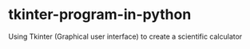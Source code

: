 # tkinter-program-in-python
Using Tkinter (Graphical user interface) to create a scientific calculator
